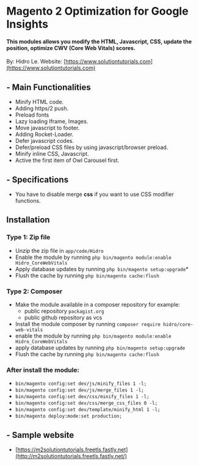 # Magento 2 Optimization for Google Insights

#### This modules allows you modify the HTML, Javascript, CSS, update the position, optimize CWV (Core Web Vitals) scores.

By: Hidro Le.  Website: [https://www.solutiontutorials.com](https://www.solutiontutorials.com)

## - Main Functionalities
- Minify HTML code.
- Adding https/2 push.
- Preload fonts
- Lazy loading Iframe, Images.
- Move javascript to footer.
- Adding Rocket-Loader.
- Defer javascript codes.
- Defer/preload CSS files by using javascript/browser preload.
- Minify inline CSS, Javascript.
- Active the first item of Owl Carousel first.

## - Specifications

- You have to disable merge **css** if you want to use CSS modifier functions.

## Installation

### Type 1: Zip file

- Unzip the zip file in `app/code/Hidro`
- Enable the module by running `php bin/magento module:enable Hidro_CoreWebVitals`
- Apply database updates by running `php bin/magento setup:upgrade`\*
- Flush the cache by running `php bin/magento cache:flush`

### Type 2: Composer

- Make the module available in a composer repository for example:
    - public repository `packagist.org`
    - public github repository as vcs
- Install the module composer by running `composer require hidro/core-web-vitals`
- enable the module by running `php bin/magento module:enable Hidro_CoreWebVitals`
- apply database updates by running `php bin/magento setup:upgrade`
- Flush the cache by running `php bin/magento cache:flush`

### After install the module:
- `bin/magento config:set dev/js/minify_files 1 -l;`
- `bin/magento config:set dev/js/merge_files 1 -l;`
- `bin/magento config:set dev/css/minify_files 1 -l;`
- `bin/magento config:set dev/css/merge_css_files 0 -l;`
- `bin/magento config:set dev/template/minify_html 1 -l;`
- `bin/magento deploy:mode:set production;`

## - Sample website
- [https://m2solutiontutorials.freetls.fastly.net](http://m2solutiontutorials.freetls.fastly.net/)
